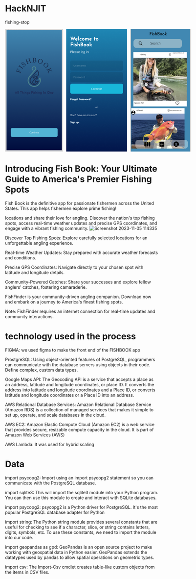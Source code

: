 # HackNJIT
fishing-stop

<div style="display: flex; justify-content: space-between;">
  <img src="./screens/InitialPage.png" height="400" width="250" style="margin-right: 10px;">
  <img src ="./screens/Login_Page.png" height="400" width="250" style="margin-right: 10px;">
  <img src="./screens/FishBookPage.png" height="400" width="200">
</div>

# Introducing Fish Book: Your Ultimate Guide to America's Premier Fishing Spots


Fish Book is the definitive app for passionate fishermen across the United States. This app helps fishermen explore prime fishing!

locations and share their love for angling. Discover the nation's top fishing spots, access real-time weather updates and precise GPS coordinates, and engage with a vibrant fishing community.
 ![Screenshot 2023-11-05 114335](https://github.com/kyrollos2/HackNJIT/assets/149887130/b304e946-cab6-4ee9-a6cf-a35608ef10a9)

 
Discover Top Fishing Spots: Explore carefully selected locations for an unforgettable angling experience.

Real-time Weather Updates: Stay prepared with accurate weather forecasts and conditions.

Precise GPS Coordinates: Navigate directly to your chosen spot with latitude and longitude details.

Community-Powered Catches: Share your successes and explore fellow anglers' catches, fostering camaraderie.

FishFinder is your community-driven angling companion. Download now and embark on a journey to America's finest fishing spots.

Note: FishFinder requires an internet connection for real-time updates and community interactions.


# technology used in the process 

FIGMA: we used figma to make the front end of the FISHBOOK app

ProstgreSQL: Using object-oriented features of PostgreSQL, programmers can communicate with the database servers using objects in their code. Define complex, custom data types.

Google Maps API: The Geocoding API is a service that accepts a place as an address, latitude and longitude coordinates, or place ID. It converts the address into latitude and longitude coordinates and a Place ID, or converts latitude and longitude coordinates or a Place ID into an address.

AWS Relational Database Services: Amazon Relational Database Service (Amazon RDS) is a collection of managed services that makes it simple to set up, operate, and scale databases in the cloud.

AWS EC2: Amazon Elastic Compute Cloud (Amazon EC2) is a web service that provides secure, resizable compute capacity in the cloud. It is part of Amazon Web Services (AWS)

AWS Lambda: It was used for hybrid scaling

# Data

import psycopg2: Import using an import psycopg2 statement so you can communicate with the PostgreSQL database.

import sqlite3: This will import the sqlite3 module into your Python program. You can then use this module to create and interact with SQLite databases.

import psycopg2: psycopg2 is a Python driver for PostgreSQL. It's the most popular PostgreSQL database adapter for Python

import string: The Python string module provides several constants that are useful for checking to see if a character, slice, or string contains letters, digits, symbols, etc. To use these constants, we need to import the module into our code.

import geopandas as gpd: GeoPandas is an open source project to make working with geospatial data in Python easier. GeoPandas extends the datatypes used by pandas to allow spatial operations on geometric types.

import csv: The Import-Csv cmdlet creates table-like custom objects from the items in CSV files.

